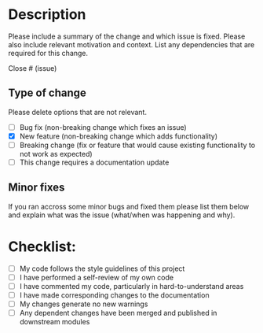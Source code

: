 # Description

Please include a summary of the change and which issue is fixed. Please also include relevant motivation and context. List any dependencies that are required for this change.

Close # (issue)

## Type of change

Please delete options that are not relevant.

- [ ] Bug fix (non-breaking change which fixes an issue)
- [x] New feature (non-breaking change which adds functionality)
- [ ] Breaking change (fix or feature that would cause existing functionality to not work as expected)
- [ ] This change requires a documentation update

## Minor fixes

If you ran accross some minor bugs and fixed them please list them below and explain what was the issue (what/when was happening and why).
# Checklist:

- [ ] My code follows the style guidelines of this project
- [ ] I have performed a self-review of my own code
- [ ] I have commented my code, particularly in hard-to-understand areas
- [ ] I have made corresponding changes to the documentation
- [ ] My changes generate no new warnings
- [ ] Any dependent changes have been merged and published in downstream modules
